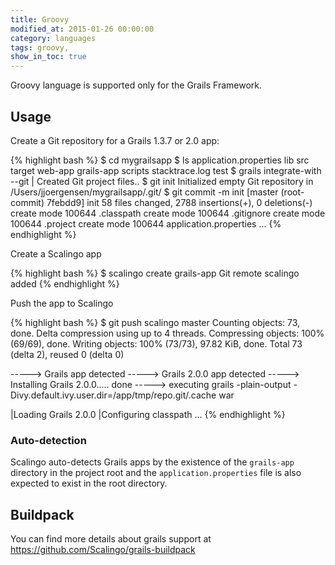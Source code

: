 ```yaml
---
title: Groovy
modified_at: 2015-01-26 00:00:00
category: languages
tags: groovy,
show_in_toc: true
---
```


Groovy language is supported only for the Grails Framework.

## Usage

Create a Git repository for a Grails 1.3.7 or 2.0 app:

{% highlight bash %}
$ cd mygrailsapp
$ ls
application.properties    lib        src               target    web-app
grails-app                scripts    stacktrace.log    test
$ grails integrate-with --git
| Created Git project files..
$ git init
Initialized empty Git repository in /Users/jjoergensen/mygrailsapp/.git/
$ git commit -m init
[master (root-commit) 7febdd9] init
58 files changed, 2788 insertions(+), 0 deletions(-)
create mode 100644 .classpath
create mode 100644 .gitignore
create mode 100644 .project
create mode 100644 application.properties
...
{% endhighlight %}

Create a Scalingo app

{% highlight bash %}
$ scalingo create grails-app
Git remote scalingo added
{% endhighlight %}

Push the app to Scalingo

{% highlight bash %}
$ git push scalingo master
Counting objects: 73, done.
Delta compression using up to 4 threads.
Compressing objects: 100% (69/69), done.
Writing objects: 100% (73/73), 97.82 KiB, done.
Total 73 (delta 2), reused 0 (delta 0)

-----> Grails app detected
-----> Grails 2.0.0 app detected
-----> Installing Grails 2.0.0..... done
-----> executing grails -plain-output -Divy.default.ivy.user.dir=/app/tmp/repo.git/.cache war

   |Loading Grails 2.0.0
   |Configuring classpath
...
{% endhighlight %}

### Auto-detection

Scalingo auto-detects Grails apps by the existence of the `grails-app` directory in the project root and the `application.properties`  file is also expected to exist in the root directory.

## Buildpack

You can find more details about grails support at https://github.com/Scalingo/grails-buildpack
